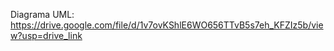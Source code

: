 Diagrama UML: https://drive.google.com/file/d/1v7ovKShlE6WO656TTvB5s7eh_KFZIz5b/view?usp=drive_link
